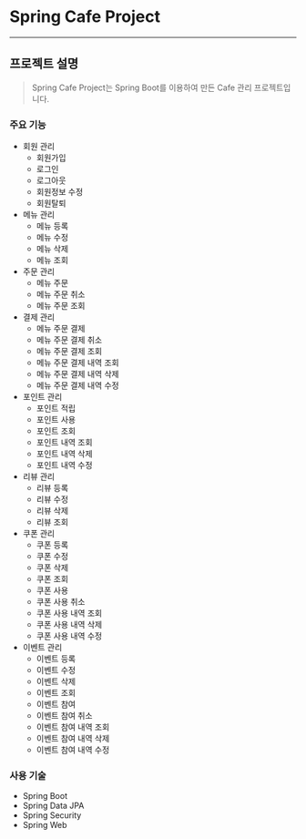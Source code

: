 # Spring Cafe Project

---

## 프로젝트 설명
> Spring Cafe Project는 Spring Boot를 이용하여 만든 Cafe 관리 프로젝트입니다.

### 주요 기능
- 회원 관리
  - 회원가입
  - 로그인
  - 로그아웃
  - 회원정보 수정
  - 회원탈퇴
- 메뉴 관리
  - 메뉴 등록
  - 메뉴 수정
  - 메뉴 삭제
  - 메뉴 조회
- 주문 관리
  - 메뉴 주문
  - 메뉴 주문 취소
  - 메뉴 주문 조회
- 결제 관리
  - 메뉴 주문 결제
  - 메뉴 주문 결제 취소
  - 메뉴 주문 결제 조회
  - 메뉴 주문 결제 내역 조회
  - 메뉴 주문 결제 내역 삭제
  - 메뉴 주문 결제 내역 수정
- 포인트 관리
  - 포인트 적립
  - 포인트 사용
  - 포인트 조회
  - 포인트 내역 조회
  - 포인트 내역 삭제
  - 포인트 내역 수정
- 리뷰 관리
  - 리뷰 등록
  - 리뷰 수정
  - 리뷰 삭제
  - 리뷰 조회
- 쿠폰 관리
  - 쿠폰 등록
  - 쿠폰 수정
  - 쿠폰 삭제
  - 쿠폰 조회
  - 쿠폰 사용
  - 쿠폰 사용 취소
  - 쿠폰 사용 내역 조회
  - 쿠폰 사용 내역 삭제
  - 쿠폰 사용 내역 수정
- 이벤트 관리
  - 이벤트 등록
  - 이벤트 수정
  - 이벤트 삭제
  - 이벤트 조회
  - 이벤트 참여
  - 이벤트 참여 취소
  - 이벤트 참여 내역 조회
  - 이벤트 참여 내역 삭제
  - 이벤트 참여 내역 수정

### 사용 기술
- Spring Boot
- Spring Data JPA
- Spring Security
- Spring Web
